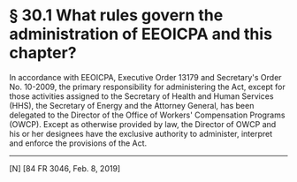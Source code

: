 # § 30.1   What rules govern the administration of EEOICPA and this chapter?

In accordance with EEOICPA, Executive Order 13179 and Secretary's Order No. 10-2009, the primary responsibility for administering the Act, except for those activities assigned to the Secretary of Health and Human Services (HHS), the Secretary of Energy and the Attorney General, has been delegated to the Director of the Office of Workers' Compensation Programs (OWCP). Except as otherwise provided by law, the Director of OWCP and his or her designees have the exclusive authority to administer, interpret and enforce the provisions of the Act.



---

[N] [84 FR 3046, Feb. 8, 2019]






